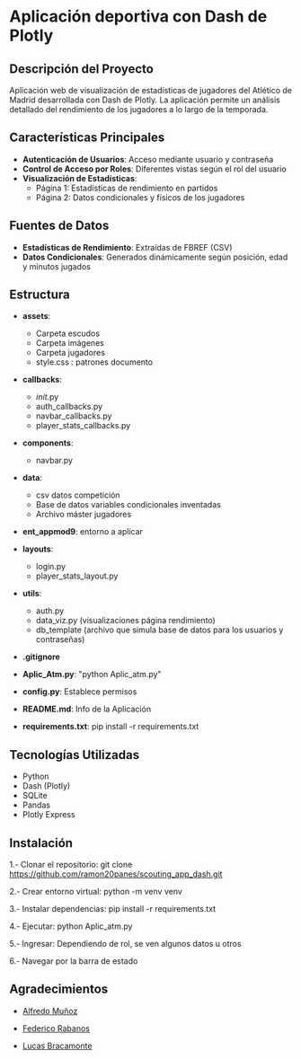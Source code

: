 # Aplicación deportiva con Dash de Plotly

## Descripción del Proyecto

Aplicación web de visualización de estadísticas de jugadores del Atlético de Madrid desarrollada con Dash de Plotly. La aplicación permite un análisis detallado del rendimiento de los jugadores a lo largo de la temporada.

## Características Principales

- **Autenticación de Usuarios**: Acceso mediante usuario y contraseña
- **Control de Acceso por Roles**: Diferentes vistas según el rol del usuario
- **Visualización de Estadísticas**:
  - Página 1: Estadísticas de rendimiento en partidos
  - Página 2: Datos condicionales y físicos de los jugadores

## Fuentes de Datos

- **Estadísticas de Rendimiento**: Extraídas de FBREF (CSV)
- **Datos Condicionales**: Generados dinámicamente según posición, edad y minutos jugados

## Estructura

- **assets**: 
  - Carpeta escudos
  - Carpeta imágenes
  - Carpeta jugadores
  - style.css : patrones documento 

- **callbacks**:
  - _init_.py
  - auth_callbacks.py
  - navbar_callbacks.py
  - player_stats_callbacks.py

- **components**:
  - navbar.py

- **data**:
  - csv datos competición
  - Base de datos variables condicionales inventadas
  - Archivo máster jugadores

- **ent_appmod9**: entorno a aplicar

- **layouts**:
  - login.py
  - player_stats_layout.py

- **utils**:
  - auth.py
  - data_viz.py (visualizaciones página rendimiento)
  - db_template (archivo que simula base de datos para los usuarios y contraseñas)

- **.gitignore**

- **Aplic_Atm.py**: "python Aplic_atm.py"

- **config.py**: Establece permisos

- **README.md**: Info de la Aplicación

- **requirements.txt**: pip install -r requirements.txt

## Tecnologías Utilizadas

- Python
- Dash (Plotly)
- SQLite
- Pandas
- Plotly Express

## Instalación

1.- Clonar el repositorio: git clone https://github.com/ramon20panes/scouting_app_dash.git

2.- Crear entorno virtual: python -m venv venv

3.- Instalar dependencias: pip install -r requirements.txt

4.- Ejecutar: python Aplic_atm.py

5.- Ingresar: Dependiendo de rol, se ven algunos datos u otros

6.- Navegar por la barra de estado


## Agradecimientos

- [Alfredo Muñoz](https://github.com/Alfredomg7)

- [Federico Rabanos](https://github.com/federicorabanos)

- [Lucas Bracamonte](https://github.com/lucbra21?tab=repositories)